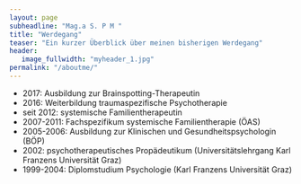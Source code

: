 ```yaml
---
layout: page
subheadline: "Mag.a S. P M "
title: "Werdegang"
teaser: "Ein kurzer Überblick über meinen bisherigen Werdegang"
header:
   image_fullwidth: "myheader_1.jpg"
permalink: "/aboutme/"
---
```

* 2017: Ausbildung zur Brainspotting-Therapeutin
* 2016: Weiterbildung traumaspezifische Psychotherapie
* seit 2012: systemische Familientherapeutin
* 2007-2011: Fachspezifikum systemische Familientherapie (ÖAS)
* 2005-2006: Ausbildung zur Klinischen und Gesundheitspsychologin (BÖP)
* 2002: psychotherapeutisches Propädeutikum (Universitätslehrgang Karl Franzens Universität Graz)
* 1999-2004: Diplomstudium Psychologie (Karl Franzens Universität Graz)